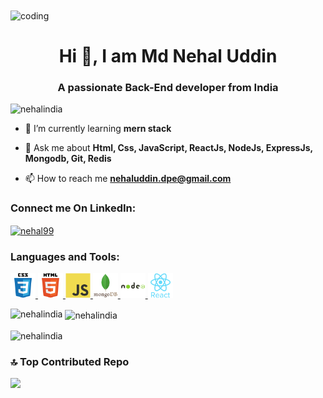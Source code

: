 <img align="center" alt="coding" width="1300" height="300" src="https://repository-images.githubusercontent.com/468905916/90ca25d9-022e-4a73-97df-fcf49082363a">

<h1 align="center">Hi 👋, I am Md Nehal Uddin</h1>
<h3 align="center">A passionate Back-End developer from India</h3>
<!-- <img align="right" alt="coding" width="400" src="https://repository-images.githubusercontent.com/468905916/90ca25d9-022e-4a73-97df-fcf49082363a">
 -->
<p align="left"> <img src="https://komarev.com/ghpvc/?username=nehalindia&label=Profile%20views&color=0e75b6&style=flat" alt="nehalindia" /> </p>

- 🌱 I’m currently learning **mern stack**

- 💬 Ask me about **Html, Css, JavaScript, ReactJs, NodeJs, ExpressJs, Mongodb, Git, Redis**

- 📫 How to reach me **nehaluddin.dpe@gmail.com**

<h3 align="left">Connect me On LinkedIn:</h3>
<p align="left">
<a href="https://linkedin.com/in/nehal99" target="blank"><img align="center" src="https://raw.githubusercontent.com/rahuldkjain/github-profile-readme-generator/master/src/images/icons/Social/linked-in-alt.svg" alt="nehal99" height="30" width="40" /></a>
</p>

<h3 align="left">Languages and Tools:</h3>
<p align="left"> <a href="https://www.w3schools.com/css/" target="_blank" rel="noreferrer"> <img src="https://raw.githubusercontent.com/devicons/devicon/master/icons/css3/css3-original-wordmark.svg" alt="css3" width="40" height="40"/> </a> <a href="https://www.w3.org/html/" target="_blank" rel="noreferrer"> <img src="https://raw.githubusercontent.com/devicons/devicon/master/icons/html5/html5-original-wordmark.svg" alt="html5" width="40" height="40"/> </a> <a href="https://developer.mozilla.org/en-US/docs/Web/JavaScript" target="_blank" rel="noreferrer"> <img src="https://raw.githubusercontent.com/devicons/devicon/master/icons/javascript/javascript-original.svg" alt="javascript" width="40" height="40"/> </a> <a href="https://www.mongodb.com/" target="_blank" rel="noreferrer"> <img src="https://raw.githubusercontent.com/devicons/devicon/master/icons/mongodb/mongodb-original-wordmark.svg" alt="mongodb" width="40" height="40"/> </a> <a href="https://nodejs.org" target="_blank" rel="noreferrer"> <img src="https://raw.githubusercontent.com/devicons/devicon/master/icons/nodejs/nodejs-original-wordmark.svg" alt="nodejs" width="40" height="40"/> </a> <a href="https://reactjs.org/" target="_blank" rel="noreferrer"> <img src="https://raw.githubusercontent.com/devicons/devicon/master/icons/react/react-original-wordmark.svg" alt="react" width="40" height="40"/> </a>  </p>

<p><img align="left" src="https://github-readme-stats.vercel.app/api/top-langs?username=nehalindia&show_icons=true&locale=en&layout=compact" alt="nehalindia" /></p>

<p>&nbsp;<img align="center" src="https://github-readme-stats.vercel.app/api?username=nehalindia&show_icons=true&locale=en" alt="nehalindia" /></p>

<p><img align="center" src="https://github-readme-streak-stats.herokuapp.com/?user=nehalindia&" alt="nehalindia" /></p>

### 🔝 Top Contributed Repo
![](https://github-contributor-stats.vercel.app/api?username=nehalindia&limit=5&theme=white&combine_all_yearly_contributions=true)

